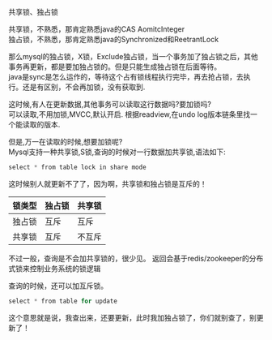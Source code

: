 共享锁、独占锁  

共享锁，不熟悉，那肯定熟悉java的CAS AomitcInteger  
独占锁，不熟悉，那肯定熟悉java的Synchronized和ReetrantLock  

那么mysql的独占锁，X锁，Exclude独占锁，当一个事务加了独占锁之后，其他事务再更新，都是要加独占锁的。但是只能生成独占锁在后面等待。  
java是sync是怎么运作的，等待这个占有锁线程执行完毕，再去抢占锁，去执行。还是有区别，不会再加锁，没有获取到.  

这时候,有人在更新数据,其他事务可以读取这行数据吗?要加锁吗?  
可以读取,不用加锁,MVCC,默认开启.  根据readview,在undo log版本链条里找一个能读取的版本.  

但是,万一在读取的时候,想要加锁呢?  
Mysql支持一种共享锁,S锁,查询的时候对一行数据加共享锁,语法如下:
```java
select * from table lock in share mode
````
这时候别人就更新不了了，因为啊，共享锁和独占锁是互斥的！  

|锁类型|独占锁|共享锁|
|-|-|-|
|独占锁|互斥|互斥|
|共享锁|互斥|不互斥|

不过一般，查询是不会加共享锁的，很少见。
返回会基于redis/zookeeper的分布式锁来控制业务系统的锁逻辑  

查询的时候，还可以加互斥锁。
```java
select * from table for update
```
这个意思就是说，我查出来，还要更新，此时我加独占锁了，你们就别查了，别更新了！
